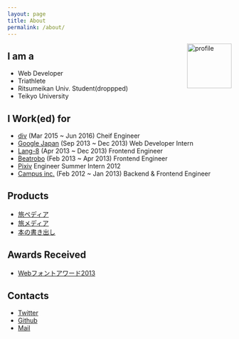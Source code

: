 ```yaml
---
layout: page
title: About
permalink: /about/
---
```


<img src="{{site.avatar}}" alt="profile" style="width: 100px;float: right;">

## I am a

- Web Developer
- Triathlete
- Ritsumeikan Univ. Student(droppped)
- Teikyo University

## I Work(ed) for

- [div](http://di-v.co.jp/) (Mar 2015 ~ Jun 2016) Cheif Engineer
- [Google Japan](https://www.google.co.jp/) (Sep 2013 ~ Dec 2013) Web Developer Intern
- [Lang-8](http://lang-8.com/) (Apr 2013 ~ Dec 2013) Frontend Engineer
- [Beatrobo](https://beatrobo.com) (Feb 2013 ~ Apr 2013) Frontend Engineer
- [Pixiv](http://www.pixiv.net/) Engineer Summer Intern 2012
- [Campus inc.](http://campus-inc.org/) (Feb 2012 ~ Jan 2013) Backend & Frontend Engineer

## Products
- [旅ペディア](http://tabipedia.net)
- [旅メディア](http://media.tabipedia.net)
- [本の書き出し](http://kakidashi.com)

## Awards Received
- [Webフォントアワード2013](http://book.mynavi.jp/wd/webfont/2013/)

## Contacts
- [Twitter](http://twitter.com/tak0303)
- [Github](https://github.com/takashi)
- [Mail](mailto:tak1240@gmail.com)
